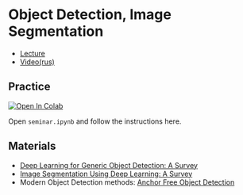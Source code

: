 # Object Detection, Image Segmentation

- [Lecture](https://docs.google.com/presentation/d/19kTDYhXyxJGtvOaJLAXLM6rwwRNKQ42czyObJNxismU/edit?usp=sharing)
- [Video(rus)]()

## Practice

[![Open In Colab](https://colab.research.google.com/assets/colab-badge.svg)](https://drive.google.com/file/d/1oc4Zi3LLc2wJhBl9HyEXwZG43DagPeYp/view?usp=sharing)

Open `seminar.ipynb` and follow the instructions here.

## Materials

- [Deep Learning for Generic Object Detection: A Survey](https://arxiv.org/pdf/1809.02165v1.pdf)
- [Image Segmentation Using Deep Learning: A Survey](https://arxiv.org/pdf/2001.05566.pdf)
- Modern Object Detection methods: [Anchor Free Object Detection](https://www.slideshare.net/yuhuang/anchor-free-object-detection-by-deep-learning)